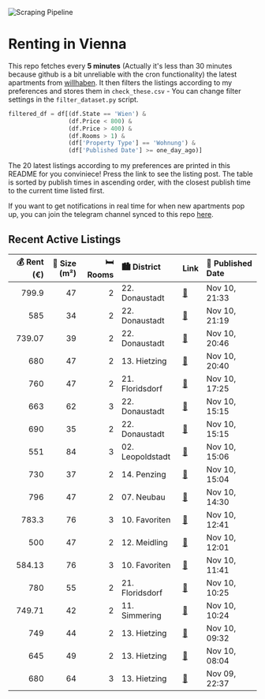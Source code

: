 ![Scraping Pipeline](https://github.com/AthomsG/renting-in-vienna/actions/workflows/run_pipeline.yml/badge.svg)


# Renting in Vienna

This repo fetches every **5 minutes** (Actually it's less than 30 minutes because github is a bit unreliable with the cron functionality) the latest apartments from [willhaben](https://www.willhaben.at/).
It then filters the listings according to my preferences and stores them in `check_these.csv` - You can change filter settings in the `filter_dataset.py` script.

```python
filtered_df = df[(df.State == 'Wien') & 
                 (df.Price < 800) &
                 (df.Price > 400) &
                 (df.Rooms > 1) &
                 (df['Property Type'] == 'Wohnung') &
                 (df['Published Date'] >= one_day_ago)]
```

The 20 latest listings according to my preferences are printed in this README for you conviniece! Press the link to see the listing post.
The table is sorted by publish times in ascending order, with the closest publish time to the current time listed first.

If you want to get notifications in real time for when new apartments pop up, you can join the telegram channel synced to this repo [here](https://t.me/+1HPAYOf5BSsyNTlk).

## Recent Active Listings

|   💰 Rent (€) |   📏 Size (m²) |   🛏️ Rooms | 🏙️ District      | Link                                                                                                                                                                                          | 📅 Published Date   |
|-------------:|--------------:|-----------:|:-----------------|:----------------------------------------------------------------------------------------------------------------------------------------------------------------------------------------------|:-------------------|
|       799.9  |            47 |          2 | 22. Donaustadt   | [🔗](https://www.willhaben.at/iad/immobilien/d/mietwohnungen/wien/wien-1220-donaustadt/ruhige-zweizimmerwohnung-mit-morgensonne-%2B%2B%2B-neubau-1752160874/)                                  | Nov 10, 21:33      |
|       585    |            34 |          2 | 22. Donaustadt   | [🔗](https://www.willhaben.at/iad/immobilien/d/mietwohnungen/wien/wien-1220-donaustadt/2-zimmer-wohnung-1984716232/)                                                                           | Nov 10, 21:19      |
|       739.07 |            39 |          2 | 22. Donaustadt   | [🔗](https://www.willhaben.at/iad/immobilien/d/mietwohnungen/wien/wien-1220-donaustadt/nachmieter-f%C3%BCr-helle-2-zimmer-wohnung-mit-einbauk%C3%BCche-gesuchtt-1322435768/)                   | Nov 10, 20:46      |
|       680    |            47 |          2 | 13. Hietzing     | [🔗](https://www.willhaben.at/iad/immobilien/d/mietwohnungen/wien/wien-1130-hietzing/2-zi-wohnung-mit-balkon-in-wien-13-1584059865/)                                                           | Nov 10, 20:40      |
|       760    |            47 |          2 | 21. Floridsdorf  | [🔗](https://www.willhaben.at/iad/immobilien/d/mietwohnungen/wien/wien-1210-floridsdorf/2-zimmer-wohnung-mit-balkon-n%C3%A4he-marchfeldkanal-1217593785/)                                      | Nov 10, 17:25      |
|       663    |            62 |          3 | 22. Donaustadt   | [🔗](https://www.willhaben.at/iad/immobilien/d/mietwohnungen/wien/wien-1220-donaustadt/gemeinede-wohnung-dirktvergabe-kaiserm%C3%BChlen-neben-u1-833386502/)                                   | Nov 10, 15:15      |
|       690    |            35 |          2 | 22. Donaustadt   | [🔗](https://www.willhaben.at/iad/immobilien/d/mietwohnungen/wien/wien-1220-donaustadt/kleine-aber-feine-provisionsfreie-wohnung-mit-ausblick-auf-den-kirschbl%C3%BCtenpark-1129462037/)       | Nov 10, 15:15      |
|       551    |            84 |          3 | 02. Leopoldstadt | [🔗](https://www.willhaben.at/iad/immobilien/d/mietwohnungen/wien/wien-1020-leopoldstadt/gemeinde-wohnung-direktvergabr-2093286640/)                                                           | Nov 10, 15:06      |
|       730    |            37 |          2 | 14. Penzing      | [🔗](https://www.willhaben.at/iad/immobilien/d/mietwohnungen/wien/wien-1140-penzing/helle-2-zimmer-wohnung---ideal-f%C3%BCr-singles-oder-paare-1390175627/)                                    | Nov 10, 15:04      |
|       796    |            47 |          2 | 07. Neubau       | [🔗](https://www.willhaben.at/iad/immobilien/d/mietwohnungen/wien/wien-1070-neubau/sch%C3%B6ne-2-zimmer-wohnung-im-herzen-von-7.-bezirk-2049080290/)                                           | Nov 10, 14:30      |
|       783.3  |            76 |          3 | 10. Favoriten    | [🔗](https://www.willhaben.at/iad/immobilien/d/mietwohnungen/wien/wien-1100-favoriten/gemeindewohnung-76m%C2%B2-in-direktvergabe-mit-vormerkschein-und-abl%C3%B6se-zu-vergeben-1072261420/)    | Nov 10, 12:41      |
|       500    |            47 |          2 | 12. Meidling     | [🔗](https://www.willhaben.at/iad/immobilien/d/mietwohnungen/wien/wien-1120-meidling/gemeindewohnung---direktvergabe-g%C3%BCltiger-vormerkschein-bis-31.07.2024-erforderlich%21%21-818489687/) | Nov 10, 12:01      |
|       584.13 |            76 |          3 | 10. Favoriten    | [🔗](https://www.willhaben.at/iad/immobilien/d/mietwohnungen/wien/wien-1100-favoriten/gemeinde-direktvergabe-1973821846/)                                                                      | Nov 10, 11:41      |
|       780    |            55 |          2 | 21. Floridsdorf  | [🔗](https://www.willhaben.at/iad/immobilien/d/mietwohnungen/wien/wien-1210-floridsdorf/sonnige-2-zimmer-whg-wg--geeignet-keine-provision-1516099274/)                                         | Nov 10, 10:25      |
|       749.71 |            42 |          2 | 11. Simmering    | [🔗](https://www.willhaben.at/iad/immobilien/d/mietwohnungen/wien/wien-1110-simmering/ina---p%C3%A4rchenwohnung-mit-freifl%C3%A4che-n%C3%A4he-wasserspielplatz-leberberg-1904606435/)          | Nov 10, 10:24      |
|       749    |            44 |          2 | 13. Hietzing     | [🔗](https://www.willhaben.at/iad/immobilien/d/mietwohnungen/wien/wien-1130-hietzing/ruhige-balkonwohnung-1575130865/)                                                                         | Nov 10, 09:32      |
|       645    |            49 |          2 | 13. Hietzing     | [🔗](https://www.willhaben.at/iad/immobilien/d/mietwohnungen/wien/wien-1130-hietzing/kleine-wohnung-in-1130-wien-1492229474/)                                                                  | Nov 10, 08:04      |
|       680    |            64 |          3 | 13. Hietzing     | [🔗](https://www.willhaben.at/iad/immobilien/d/mietwohnungen/wien/wien-1130-hietzing/gemeinde-wohnung-direktvergabe-vormerkschein-31.10.2024-1866807470/)                                      | Nov 09, 22:37      |
